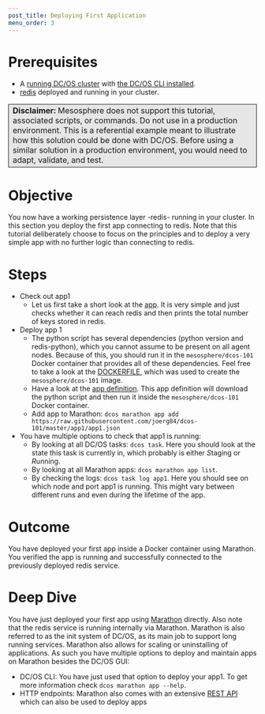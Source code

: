 ```yaml
---
post_title: Deploying First Application
menu_order: 3
---
```


# Prerequisites
* A [running DC/OS cluster](/docs/1.9/tutorials/dcos-101/cli/) with [the DC/OS CLI installed](/docs/1.9/tutorials/dcos-101/cli/).
* [redis](/docs/1.9/tutorials/dcos-101/redis-package/) deployed and running in your cluster.

<table class="table" bgcolor="#E6E6E6"> <tr> <td style="border-left: thin solid; border-top: thin solid; border-bottom: thin solid;border-right: thin solid;"><b>Disclaimer:</b> Mesosphere does not support this tutorial, associated scripts, or commands. Do not use in a production environment. This is a referential example meant to illustrate how this solution could be done with DC/OS. Before using a similar solution in a production environment, you would need to adapt, validate, and test.</td> </tr> </table>

# Objective
You now have a working persistence layer -redis- running in your cluster.
In this section you deploy the first app connecting to redis. Note that this tutorial deliberately choose to focus on the principles and to deploy a very simple app with no further logic than connecting to redis.

# Steps
* Check out app1
  * Let us first take a short look at the [app](https://raw.githubusercontent.com/joerg84/dcos-101/master/app1/app1.py). It is very simple and just checks whether it can reach redis and then prints the total number of keys stored in redis.
* Deploy app 1
  * The python script has several dependencies (python version and redis-python), which you cannot assume to be present on all agent nodes. Because of this, you should run it in the `mesosphere/dcos-101` Docker container that provides all of these dependencies. Feel free to take a look at the [DOCKERFILE](https://github.com/joerg84/dcos-101/blob/master/app1/DOCKERFILE), which was used to create the `mesosphere/dcos-101` image.
  * Have a look at the [app definition](https://raw.githubusercontent.com/joerg84/dcos-101/master/app1/app1.json). This app definition will download the python script and then run it inside the `mesosphere/dcos-101` Docker container.
  * Add app to Marathon: `dcos marathon app add https://raw.githubusercontent.com/joerg84/dcos-101/master/app1/app1.json`
* You have multiple options to check that app1 is running:
    * By looking at all DC/OS tasks: `dcos task`. Here you should look at the state this task is currently in, which probably is either *S*taging or *R*unning.
    * By looking at all Marathon apps: `dcos marathon app list`.
    * By checking the logs: `dcos task log app1`. Here you should see on which node and port app1 is running. This might vary between different runs and even during the lifetime of the app.

# Outcome
You have deployed your first app inside a Docker container using Marathon.
You verified the app is running and successfully connected to the previously deployed redis service.

# Deep Dive
You have just deployed your first app using [Marathon](https://mesosphere.github.io/marathon/) directly. Also note that the redis service is running internally via Marathon.
Marathon is also referred to as the init system of DC/OS, as its main job to support long running services.
Marathon also allows for scaling or uninstalling of applications.
As such you have multiple options to deploy and maintain apps on Marathon besides the DC/OS GUI:

* DC/OS CLI: You have just used that option to deploy your app1. To get more information check `dcos marathon app --help`.
* HTTP endpoints: Marathon also comes with an extensive [REST API](https://mesosphere.github.io/marathon/docs/generated/api.html) which can also be used to deploy apps

